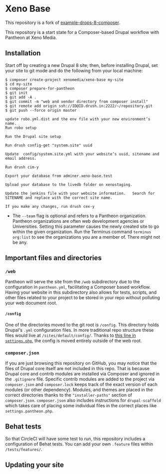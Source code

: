 # Xeno Base

This repository is a fork of [example-drops-8-composer](https://github.com/pantheon-systems/example-drops-8-composer).

This repository is a start state for a Composer-based Drupal workflow with Pantheon at Xeno Media.

## Installation

Start off by creating a new Drupal 8 site; then, before installing Drupal, set your site to git mode and do the following from your local machine:
```
$ composer create-project xenomedia/xeno-base my-site
$ cd my-site
$ composer prepare-for-pantheon
$ git init
$ git add -A .
$ git commit -m "web and vendor directory from composer install"
$ git remote add origin ssh://ID@ID.drush.in:2222/~/repository.git
$ git push --force origin master

update robo.yml.dist and the env file with your new environment’s name.
Run robo setup

Run the Drupal site setup

Run drush config-get "system.site" uuid

Update  config/system.site.yml with your website’s uuid, sitename and email address.

Run drush cim-y

Export your database from adminer.xeno-base.test

Upload your database to the livedb folder on xenostaging.

Update the jenkins file with your website information.   Search for SITENAME and replace with the correct site name.

If you make any changes, run drush cex-y

```
* The `--team` flag is optional and refers to a Pantheon organization. Pantheon organizations are often web development agencies or Universities. Setting this parameter causes the newly created site to go within the given organization. Run the Terminus command `terminus org:list` to see the organizations you are a member of. There might not be any.

## Important files and directories

### `/web`

Pantheon will serve the site from the `/web` subdirectory due to the configuration in `pantheon.yml`, facilitating a Composer based workflow. Having your website in this subdirectory also allows for tests, scripts, and other files related to your project to be stored in your repo without polluting your web document root.

#### `/config`

One of the directories moved to the git root is `/config`. This directory holds Drupal's `.yml` configuration files. In more traditional repo structure these files would live at `/sites/default/config/`. Thanks to [this line in `settings.php`](https://github.com/pantheon-systems/example-drops-8-composer/blob/54c84275cafa66c86992e5232b5e1019954e98f3/web/sites/default/settings.php#L19), the config is moved entirely outside of the web root.

### `composer.json`

If you are just browsing this repository on GitHub, you may notice that the files of Drupal core itself are not included in this repo.  That is because Drupal core and contrib modules are installed via Composer and ignored in the `.gitignore` file. Specific contrib modules are added to the project via `composer.json` and `composer.lock` keeps track of the exact version of each modules (or other dependency). Modules, and themes are placed in the correct directories thanks to the `"installer-paths"` section of `composer.json`. `composer.json` also includes instructions for `drupal-scaffold` which takes care of placing some individual files in the correct places like `settings.pantheon.php`.

## Behat tests

So that CircleCI will have some test to run, this repository includes a configuration of Behat tests. You can add your own `.feature` files within `/tests/features/`.

## Updating your site



